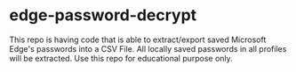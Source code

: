 # edge-password-decrypt
This repo is having code that is able to extract/export saved Microsoft Edge's passwords into a CSV File. All locally saved passwords in all profiles will be extracted. Use this repo for educational purpose only.

